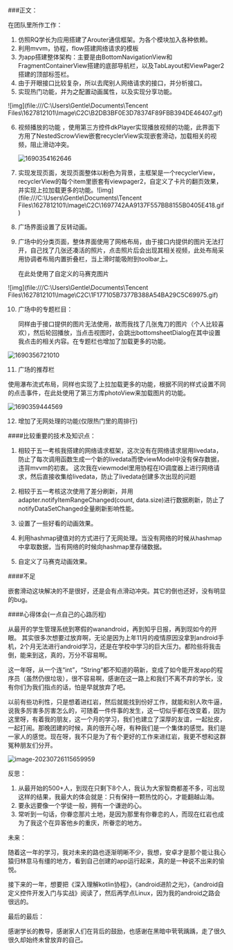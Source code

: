 ###正文：

在团队里所作工作：

1. 仿照RQ学长为应用搭建了Arouter通信框架。为各个模块加入各种依赖。
2. 利用mvvm，协程，flow搭建网络请求的模板
3. 为app搭建整体架构：主要是由BottomNavigationView和FragmentContainerView搭建的底部导航栏，以及TabLayout和ViewPager2搭建的顶部标签栏。
4. 由于开眼接口比较复杂，所以去爬别人网络请求的接口，并分析接口。
5. 实现热门功能，并为之配置动画属性，以及实现分享功能。

![img](file:///C:\Users\Gentle\Documents\Tencent Files\1627812101\Image\C2C\B2DB3BF0E3D78374F89FBB394DE46407.gif)

6. 视频播放的功能 ，使用第三方控件dkPlayer实现播放视频的功能，此界面下方用了NestedScrowView嵌套recyclerView实现嵌套滑动，加载相关的视频，阻止滑动冲突。

   ![1690354162646](C:\Users\Gentle\Desktop\在人间\FileRecv\1690354162646.gif)

7. 实现发现页面，发现页面整体以粉色为背景，主框架是一个recyclerView，recyclerView的每个item里嵌套有viewpager2，自定义了卡片的翻页效果，并实现上拉加载更多的功能。![img](file:///C:\Users\Gentle\Documents\Tencent Files\1627812101\Image\C2C\1697742AA9137F557BB8155B0405E418.gif)

8. 广场界面设置了反转动画。

9. 广场中的分类页面，整体界面使用了网格布局，由于接口内提供的图片无法打开，自己找了几张还凑活的照片，点击照片后会出现其相关视频，此处布局采用协调者布局内置折叠栏，当上滑时能吸附到toolbar上。

   在此处使用了自定义的马赛克图片

![img](file:///C:\Users\Gentle\Documents\Tencent Files\1627812101\Image\C2C\1F177105B7377B388A54BA29C5C69975.gif)

10. 广场中的专题栏目：

    同样由于接口提供的图片无法使用，故而我找了几张鬼刀的图片（个人比较喜欢），然后轮回播放，当点击视图时，会跳出bottomsheetDialog在其中设置我点击的相关内容。在专题栏也增加了加载更多的功能。

![1690356721010](C:\Users\Gentle\Desktop\在人间\FileRecv\1690356721010.gif)

11. 广场的推荐栏

使用瀑布流式布局，同样也实现了上拉加载更多的功能，根据不同的样式设置不同的点击事件，在此处使用了第三方库photoView来加载图片的功能。

![1690359444569](C:\Users\Gentle\Desktop\在人间\FileRecv\1690359444569.gif)

12. 增加了无网处理的功能(仅限热门里的周排行)

####比较重要的技术及知识点：

1. 相较于五一考核我搭建的网络请求框架，这次没有在网络请求层用livedata，防止了每次调用函数生成一个新的livedata而使viewModel中没有保存数据，违背mvvm的初衷。 这次我在viewmodel里用协程在IO调度器上进行网络请求，然后直接收集给livedata，防止了livedata创建多次出现的问题

2. 相较于五一考核这次使用了差分刷新，并用adapter.notifyItemRangeChanged(count, data.size)进行数据刷新，防止了notifyDataSetChanged全量刷新影响性能。

3. 设置了一些好看的动画效果。
4. 利用hashmap键值对的方式进行了无网处理。当没有网络的时候从hashmap中拿取数据，当有网络的时候向hashmap里存储数据。
5. 自定义了马赛克动画效果。

####不足

嵌套滑动这块解决的不是很好，还是会有点滑动冲突。其它的倒也还好，没有明显的bug。

####心得体会(一点自己的心路历程)

从最开的学生管理系统到寒假的wanandroid，再到知乎日报，再到现如今的开眼。 其实很多次想要过放弃啊，无论是因为上年11月的疫情原因没拿到android手机，2个月无法进行android学习，还是在学校中学习的巨大压力。都险些将我击倒，能来到这，真的，万分不容易啊。

这一年呀，从一个连“int”，“String”都不知道的萌新，变成了如今能开发app的程序员（虽然仍很垃圾），很不容易啊，感谢在这一路上和我们不离不弃的学长，没有你们为我们指点的话，怕是早就放弃了吧。

以前有些功利性，只是想着进红岩，然后就能找到份好工作，就能和别人吹牛逼，说我多厉害多厉害怎么的，可随着一件件事的发生，这一切似乎都在改变着，因为这里呀，有着我的朋友，这一个月的学习，我们也建立了深厚的友谊，一起扯皮，一起打闹。那晚团建的时候，真的很开心呀，有种我们是一个集体的感觉。我们是一家人的感觉。现在呀，我不只是为了有个更好的工作来进红岩，我更不想和这群冤种朋友们分开。

![image-20230726115659959](C:\Users\Gentle\AppData\Roaming\Typora\typora-user-images\image-20230726115659959.png)

反思：

1. 从最开始的500+人，到现在只剩下8个人，我认为大家智商都差不多，可出现这样的结果，我最大的体会就是：只有保持一颗热忱的心，才能翻越山海。
2. 要永远要像一个学徒一般，拥有一个谦逊的心。
3. 常听到一句话，你眷恋那片土地，是因为那里有你眷恋的人，而现在红岩也成为了我这个在异客他乡的重庆，所眷恋的地方。

未来：

随着这一年的学习，我对未来的路也逐渐明晰不少，我想，安卓才是那个能让我心猿归林意马有缰的地方，看到自己创建的app运行起来，真的是一种说不出来的愉悦。

接下来的一年，想要把《深入理解kotlin协程》，《android进阶之光》，《android自定义控件开发入门与实战》阅读了，然后再学点Linux，因为我的android之路会很远的。

最后的最后：

感谢学长的教导，感谢家人们在背后的鼓励，也感谢在黑暗中茕茕踽踽，走了很久很久却始终未曾放弃的自己。
